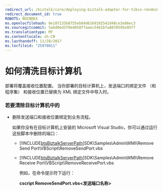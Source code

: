 ```yaml
---
redirect_url: /biztalk/core/deploying-biztalk-adapter-for-tibco-rendezvous/
redirect_document_id: true
ROBOTS: NOINDEX
ms.openlocfilehash: 8e187233b8755eb84d6169192542d48ce2e86ec3
ms.sourcegitcommit: 5abd0ed3f9e4858ffaaec5481bfa8878595e95f7
ms.translationtype: MT
ms.contentlocale: zh-CN
ms.lasthandoff: 11/28/2017
ms.locfileid: "25970011"
---
```

# <a name="how-to-clean-the-target-computer"></a>如何清洗目标计算机
部署将覆盖接收位置配置。 当你部署的目标计算机上，发送端口的绑定文件 （和程序集） 和接收位置已替换为 XML 绑定文件中导入时。  
  
### <a name="to-clean-the-target-computer"></a>若要清除目标计算机中的  
  
-   删除发送端口和接收位置绑定到业务流程。  
  
     如果你没有在目标计算机上安装的 Microsoft Visual Studio，你可以通过运行这些脚本中删除的端口：  
  
    -   [!INCLUDE[btsBiztalkServerPath](../includes/btsbiztalkserverpath-md.md)]SDK\Samples\Admin\WMI\Remove Send Port\VBScript\RemoveSendPort.vbs  
  
    -   [!INCLUDE[btsBiztalkServerPath](../includes/btsbiztalkserverpath-md.md)]SDK\Samples\Admin\WMI\Remove Receive Port\VBScript\RemoveReceivePort.vbs  
  
         例如，在命令提示符下运行：  
  
         **cscript RemoveSendPort.vbs\<发送端口名称\>**  
  
